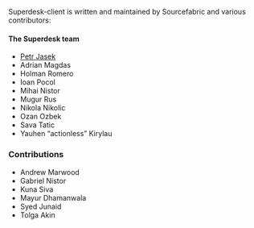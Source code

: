 Superdesk-client is written and maintained by Sourcefabric and
various contributors:

#### The Superdesk team

- [Petr Jasek](mailto:petr.jasek@sourcefabric.org)
- Adrian Magdas
- Holman Romero
- Ioan Pocol
- Mihai Nistor
- Mugur Rus
- Nikola Nikolic
- Ozan Ozbek
- Sava Tatic
- Yauhen “actionless” Kirylau

### Contributions

- Andrew Marwood
- Gabriel Nistor
- Kuna Siva
- Mayur Dhamanwala
- Syed Junaid
- Tolga Akin


